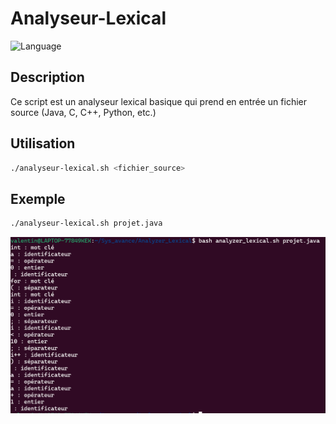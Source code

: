 # Analyseur-Lexical

![Language](https://img.shields.io/badge/language-Bash-blue.svg)

## Description

Ce script est un analyseur lexical basique qui prend en entrée un fichier source (Java, C, C++, Python, etc.)

## Utilisation

```bash
./analyseur-lexical.sh <fichier_source>
```

## Exemple

```bash
./analyseur-lexical.sh projet.java
```

![Result](AnalyserLexical.PNG)
